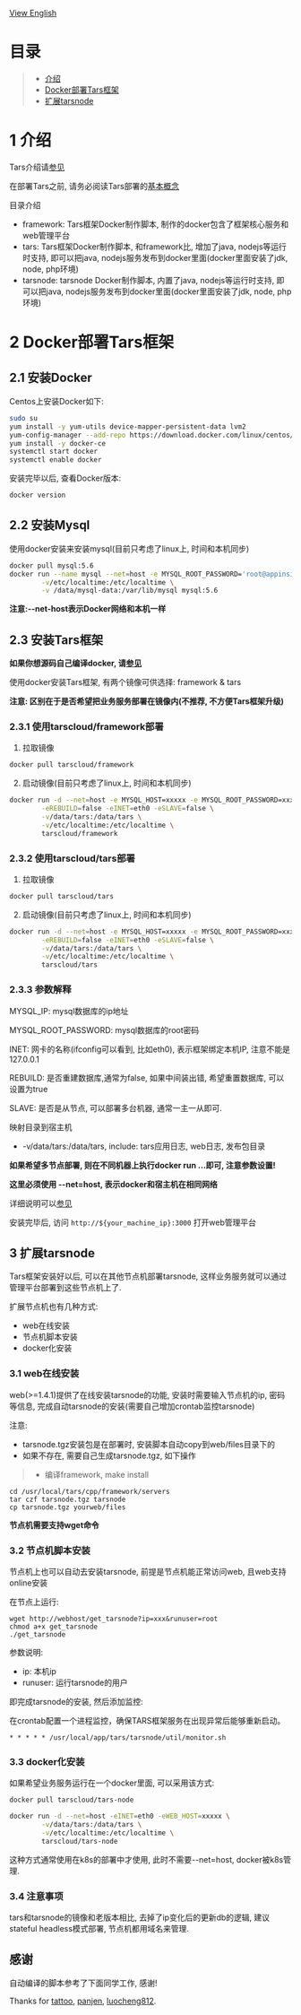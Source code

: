 [View English](README.md)

# 目录
> * [介绍](#chapter-1)
> * [Docker部署Tars框架](#chapter-2)
> * [扩展tarsnode](#chapter-3)

# 1 <a id="chapter-1"></a>介绍

Tars介绍请[参见](https://github.com/TarsCloud/Tars/blob/master/Install.zh.md)

在部署Tars之前, 请务必阅读Tars部署的[基本概念](https://github.com/TarsCloud/Tars/blob/master/Deploy.zh.md)

目录介绍
- framework: Tars框架Docker制作脚本, 制作的docker包含了框架核心服务和web管理平台
- tars: Tars框架Docker制作脚本, 和framework比, 增加了java, nodejs等运行时支持, 即可以把java, nodejs服务发布到docker里面(docker里面安装了jdk, node, php环境)
- tarsnode: tarsnode Docker制作脚本, 内置了java, nodejs等运行时支持, 即可以把java, nodejs服务发布到docker里面(docker里面安装了jdk, node, php环境)

# 2 <a id="chapter-2"></a>Docker部署Tars框架
## 2.1 安装Docker

Centos上安装Docker如下:
```sh
sudo su
yum install -y yum-utils device-mapper-persistent-data lvm2
yum-config-manager --add-repo https://download.docker.com/linux/centos/docker-ce.repo
yum install -y docker-ce 
systemctl start docker
systemctl enable docker
```

安装完毕以后, 查看Docker版本:
```sh
docker version
```

## 2.2 安装Mysql

使用docker安装来安装mysql(目前只考虑了linux上, 时间和本机同步)

```sh
docker pull mysql:5.6
docker run --name mysql --net=host -e MYSQL_ROOT_PASSWORD='root@appinside' -d -p 3306:3306 \
        -v/etc/localtime:/etc/localtime \
        -v /data/mysql-data:/var/lib/mysql mysql:5.6
```
 
**注意:--net-host表示Docker网络和本机一样** 

## 2.3 安装Tars框架

**如果你想源码自己编译docker, 请[参见](https://github.com/TarsCloud/Tars/blob/master/Install.zh.md)**

使用docker安装Tars框架, 有两个镜像可供选择: framework & tars

**注意: 区别在于是否希望把业务服务部署在镜像内(不推荐, 不方便Tars框架升级)**

### 2.3.1 使用tarscloud/framework部署
1. 拉取镜像
```sh
docker pull tarscloud/framework
```

2. 启动镜像(目前只考虑了linux上, 时间和本机同步)
```sh
docker run -d --net=host -e MYSQL_HOST=xxxxx -e MYSQL_ROOT_PASSWORD=xxxxx \
        -eREBUILD=false -eINET=eth0 -eSLAVE=false \
        -v/data/tars:/data/tars \
        -v/etc/localtime:/etc/localtime \
        tarscloud/framework
```

### 2.3.2 使用tarscloud/tars部署
1. 拉取镜像
```sh
docker pull tarscloud/tars
```

2. 启动镜像(目前只考虑了linux上, 时间和本机同步)
```sh
docker run -d --net=host -e MYSQL_HOST=xxxxx -e MYSQL_ROOT_PASSWORD=xxxxx \
        -eREBUILD=false -eINET=eth0 -eSLAVE=false \
        -v/data/tars:/data/tars \
        -v/etc/localtime:/etc/localtime \
        tarscloud/tars
```

### 2.3.3 参数解释

MYSQL_IP: mysql数据库的ip地址

MYSQL_ROOT_PASSWORD: mysql数据库的root密码

INET: 网卡的名称(ifconfig可以看到, 比如eth0), 表示框架绑定本机IP, 注意不能是127.0.0.1

REBUILD: 是否重建数据库,通常为false, 如果中间装出错, 希望重置数据库, 可以设置为true

SLAVE: 是否是从节点, 可以部署多台机器, 通常一主一从即可.

映射目录到宿主机
- -v/data/tars:/data/tars, include: tars应用日志, web日志, 发布包目录

**如果希望多节点部署, 则在不同机器上执行docker run ...即可, 注意参数设置!**

**这里必须使用 --net=host, 表示docker和宿主机在相同网络** 

详细说明可以[参见](https://github.com/TarsCloud/Tars/blob/master/Install.zh.md)

安装完毕后, 访问 `http://${your_machine_ip}:3000` 打开web管理平台

## 3 <a id="chapter-3"></a>扩展tarsnode

Tars框架安装好以后, 可以在其他节点机部署tarsnode, 这样业务服务就可以通过管理平台部署到这些节点机上了.

扩展节点机也有几种方式:
- web在线安装
- 节点机脚本安装
- docker化安装

### 3.1 web在线安装

web(>=1.4.1)提供了在线安装tarsnode的功能, 安装时需要输入节点机的ip, 密码等信息, 完成自动tarsnode的安装(需要自己增加crontab监控tarsnode)

注意:
- tarsnode.tgz安装包是在部署时, 安装脚本自动copy到web/files目录下的
- 如果不存在, 需要自己生成tarsnode.tgz, 如下操作
>- 编译framework, make install
```
cd /usr/local/tars/cpp/framework/servers
tar czf tarsnode.tgz tarsnode
cp tarsnode.tgz yourweb/files
```

**节点机需要支持wget命令**

### 3.2 节点机脚本安装

节点机上也可以自动去安装tarsnode, 前提是节点机能正常访问web, 且web支持online安装

在节点上运行:
```
wget http://webhost/get_tarsnode?ip=xxx&runuser=root
chmod a+x get_tarsnode
./get_tarsnode
```

参数说明:
- ip: 本机ip
- runuser: 运行tarsnode的用户

即完成tarsnode的安装, 然后添加监控:

在crontab配置一个进程监控，确保TARS框架服务在出现异常后能够重新启动。
```
* * * * * /usr/local/app/tars/tarsnode/util/monitor.sh
```

### 3.3 docker化安装

如果希望业务服务运行在一个docker里面, 可以采用该方式:

```sh
docker pull tarscloud/tars-node
```

```sh
docker run -d --net=host -eINET=eth0 -eWEB_HOST=xxxxx \
        -v/data/tars:/data/tars \
        -v/etc/localtime:/etc/localtime \
        tarscloud/tars-node
```

这种方式通常使用在k8s的部署中才使用, 此时不需要--net=host, docker被k8s管理.

### 3.4 注意事项

tars和tarsnode的镜像和老版本相比, 去掉了ip变化后的更新db的逻辑, 建议stateful headless模式部署, 节点机都用域名来管理.

## 感谢
自动编译的脚本参考了下面同学工作, 感谢!

Thanks for [tattoo](https://github.com/TarsDocker), [panjen](https://github.com/panjen/docker-tars), [luocheng812](https://github.com/luocheng812/docker_tars).
